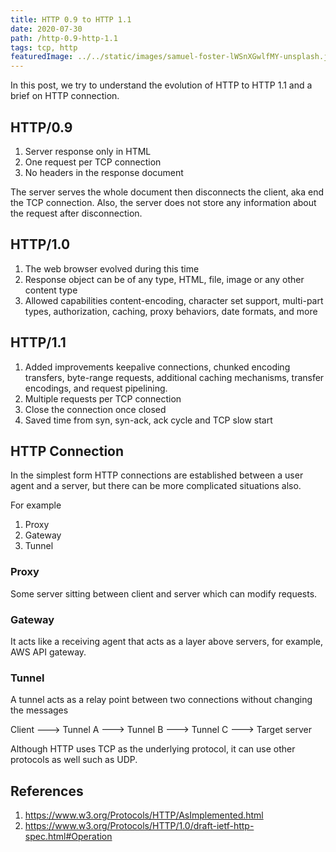 ```yaml
---
title: HTTP 0.9 to HTTP 1.1
date: 2020-07-30
path: /http-0.9-http-1.1
tags: tcp, http
featuredImage: ../../static/images/samuel-foster-lWSnXGwlfMY-unsplash.jpg
---
```


In this post, we try to understand the evolution of HTTP to HTTP 1.1 and a brief on HTTP connection.

## HTTP/0.9

1. Server response only in HTML
2. One request per TCP connection
3. No headers in the response document

The server serves the whole document then disconnects the client, aka end the TCP connection. Also, the server does not store any information about the request after disconnection.

## HTTP/1.0

1. The web browser evolved during this time
2. Response object can be of any type, HTML, file, image or any other content type
3. Allowed capabilities content-encoding, character set support, multi-part types, authorization, caching, proxy behaviors, date formats, and more

## HTTP/1.1

1. Added improvements keepalive connections, chunked encoding transfers, byte-range requests, additional caching mechanisms, transfer encodings, and request pipelining.
2. Multiple requests per TCP connection
3. Close the connection once closed
4. Saved time from syn, syn-ack, ack cycle and TCP slow start

## HTTP Connection

In the simplest form HTTP connections are established between a user agent and a server, but there can be more complicated situations also. 

For example
1. Proxy
2. Gateway
3. Tunnel

### Proxy

Some server sitting between client and server which can modify requests.

### Gateway

It acts like a receiving agent that acts as a layer above servers, for example, AWS API gateway.

### Tunnel

A tunnel acts as a relay point between two connections without changing the messages

Client ---> Tunnel A ---> Tunnel B ---> Tunnel C ---> Target server

Although HTTP uses TCP as the underlying protocol, it can use other protocols as well such as UDP.

## References

1. https://www.w3.org/Protocols/HTTP/AsImplemented.html
2. https://www.w3.org/Protocols/HTTP/1.0/draft-ietf-http-spec.html#Operation
